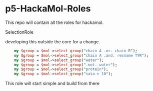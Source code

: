 # p5-HackaMol-Roles

This repo will contain all the roles for hackamol.

SelectionRole

developing this outside the core for a change.

````perl
    my $group = $mol->select_group("chain A .or. chain B");
    my $group = $mol->select_group("chain A .and. resname TYR");
    my $group = $mol->select_group("water");
    my $group = $mol->select_group(".not. water");
    my $group = $mol->select_group("protein");
    my $group = $mol->select_group("sasa > 10");
````

This role will start simple and build from there
